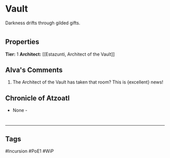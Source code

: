 # Vault
Darkness drifts through gilded gifts.

#
## Properties
**Tier:** 1
**Architect:** [[Estazunti, Architect of the Vault]]
## Alva's Comments
1. The Architect of the Vault has taken that room? This is {excellent} news!
## Chronicle of Atzoatl
- None -

#
---
## Tags
#Incursion
#PoE1
#WiP
